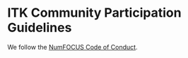 ITK Community Participation Guidelines
======================================

We follow the [NumFOCUS Code of
Conduct](https://numfocus.org/code-of-conduct).
